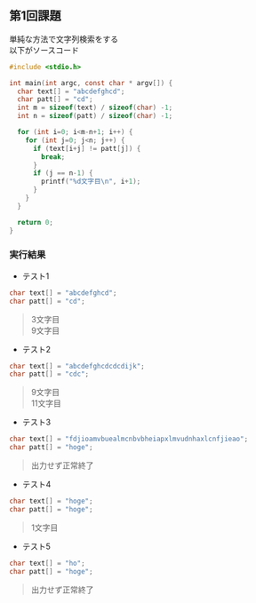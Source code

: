 ## 第1回課題
単純な方法で文字列検索をする  
以下がソースコード

```c
#include <stdio.h>

int main(int argc, const char * argv[]) {
  char text[] = "abcdefghcd";
  char patt[] = "cd";
  int m = sizeof(text) / sizeof(char) -1;
  int n = sizeof(patt) / sizeof(char) -1;

  for (int i=0; i<m-n+1; i++) {
    for (int j=0; j<n; j++) {
      if (text[i+j] != patt[j]) {
        break;
      }
      if (j == n-1) {
        printf("%d文字目\n", i+1);
      }
    }
  }

  return 0;
}
```

### 実行結果  

- テスト1

```c
char text[] = "abcdefghcd";
char patt[] = "cd";
```

> 3文字目  
9文字目

- テスト2

```c
char text[] = "abcdefghcdcdcdijk";
char patt[] = "cdc";
```

>9文字目  
11文字目

- テスト3

```c
char text[] = "fdjioamvbuealmcnbvbheiapxlmvudnhaxlcnfjieao";
char patt[] = "hoge";
```

> 出力せず正常終了

- テスト4

```c
char text[] = "hoge";
char patt[] = "hoge";
```

> 1文字目

- テスト5

```c
char text[] = "ho";
char patt[] = "hoge";
```

> 出力せず正常終了
